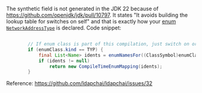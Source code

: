 The synthetic field is not generated in the JDK 22 because of https://github.com/openjdk/jdk/pull/10797.
It states "It avoids building the lookup table for switches on self" and that is exactly how your [enum `NetworkAddressType`](https://github.com/ldapchai/ldapchai/blob/3a974f829b7022898b031cf1279ae7da0e8566dc/src/main/java/com/novell/ldapchai/impl/AbstractChaiEntry.java#L57) is declared. Code snippet:
```java

        // If enum class is part of this compilation, just switch on ordinal value
        if (enumClass.kind == TYP) {
            final List<Name> idents = enumNamesFor((ClassSymbol)enumClass);
            if (idents != null)
                return new CompileTimeEnumMapping(idents);
        }
```

Reference: https://github.com/ldapchai/ldapchai/issues/32